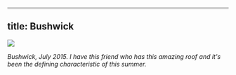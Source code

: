 
---
title: Bushwick
---


![](https://40.media.tumblr.com/b8575a8958d3df5c52afe7a84a64060c/tumblr_ns4dhggYq11rloozgo1_1280.jpg)

_Bushwick, July 2015. I have this friend who has this amazing roof and it's been the defining characteristic of this summer._
